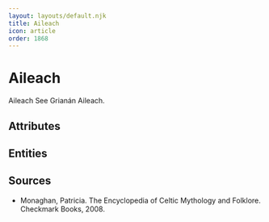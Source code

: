 ```yaml
---
layout: layouts/default.njk
title: Aileach
icon: article
order: 1868
---
```

# Aileach

Aileach See Grianán Aileach.

## Attributes


## Entities


## Sources

- Monaghan, Patricia. The Encyclopedia of Celtic Mythology and Folklore. Checkmark Books, 2008.

